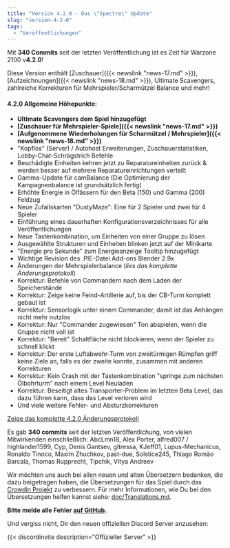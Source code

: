 ```yaml
---
title: "Version 4.2.0 - Das \"Spectre\" Update"
slug: "version-4-2-0"
tags:
  - "Veröffentlichungen"
---
```


Mit **340 Commits** seit der letzten Veröffentlichung ist es Zeit für Warzone 2100 v**4.2.0**!

Diese Version enthält [Zuschauer]({{< newslink "news-17.md" >}}), [Aufzeichnungen]({{< newslink "news-18.md" >}}), Ultimate Scavengers, zahlreiche Korrekturen für Mehrspieler/Scharmützel Balance und mehr!

#### 4.2.0 Allgemeine Höhepunkte:

- **Ultimate Scavengers dem Spiel hinzugefügt**
- **[Zuschauer für Mehrspieler-Spiele]({{< newslink "news-17.md" >}})**
- **[Aufgenommene Wiederholungen für Scharmützel / Mehrspieler]({{< newslink "news-18.md" >}})**
- "Kopflos" (Server) / Autohost Erweiterungen, Zuschauerstatistiken, Lobby-Chat-Schrägstrich Befehle
- Beschädigte Einheiten kehren jetzt zu Reparatureinheiten zurück & werden besser auf mehrere Reparatureinrichtungen verteilt
- Gamma-Update für camBalance (Die Optimierung der Kampagnenbalance ist grundsätzlich fertig)
- Erhöhte Energie in Ölfässern für den Beta (150) und Gamma (200) Feldzug
- Neue Zufallskarten "DustyMaze": Eine für 2 Spieler und zwei für 4 Spieler
- Einführung eines dauerhaften Konfigurationsverzeichnisses für alle Veröffentlichungen
- Neue Tastenkombination, um Einheiten von einer Gruppe zu lösen
- Ausgewählte Strukturen und Einheiten blinken jetzt auf der Minikarte
- "Energie pro Sekunde" zum Energieanzeige Tooltip hinzugefügt
- Wichtige Revision des .PIE-Datei Add-ons Blender 2.9x
- Änderungen der Mehrspielerbalance (_lies das komplette Änderungsprotokoll_)
- Korrektur: Befehle von Commandern nach dem Laden der Speicherstände
- Korrektur: Zeige keine Feind-Artillerie auf, bis der CB-Turm komplett gebaut ist
- Korrektur: Sensorlogik unter einem Commander, damit ist das Anhängen nicht mehr nutzlos
- Korrektur: Nur "Commander zugewiesen" Ton abspielen, wenn die Gruppe nicht voll ist
- Korrektur: "Bereit" Schaltfläche nicht blockieren, wenn der Spieler zu schnell klickt
- Korrektur: Der erste Luftabwehr-Turm von zweitürmigen Rümpfen griff keine Ziele an, falls es der zweite konnte, zusammen mit anderen Korrekturen
- Korrektur: Kein Crash mit der Tastenkombination "springe zum nächsten Ölbohrturm" nach einem Level Neuladen
- Korrektur: Beseitigt altes Transporter-Problem im letzten Beta Level, das dazu führen kann, dass das Level verloren wird
- Und viele weitere Fehler- und Absturzkorrekturen

[Zeige das komplette 4.2.0 Änderungsprotokoll](https://github.com/Warzone2100/warzone2100/raw/4.2.0/ChangeLog)

Es gab **340 commits** seit der letzten Veröffentlichung, von vielen Mitwirkenden einschließlich: AbcLmn18, Alex Porter, alfred007 / highlander1599, Cyp, Denis Gantsev, gitressa, KJeff01, Lupus-Mechanicus, Ronaldo Tinoco, Maxim Zhuchkov, past-due, Solstice245, Thiago Romão Barcala, Thomas Rupprecht, Tipchik, Vitya Andreev

Wir möchten uns auch bei allen neuen und alten Übersetzern bedanken, die dazu beigetragen haben, die Übersetzungen für das Spiel durch das [Crowdin Projekt](https://crowdin.com/project/warzone2100) zu verbessern. Für mehr Informationen, wie Du bei den Übersetzungen helfen kannst siehe: [doc/Translations.md](https://github.com/Warzone2100/warzone2100/blob/master/doc/Translations.md#how-do-i-help-translate).

**Bitte melde alle Fehler [auf GitHub](https://github.com/Warzone2100/warzone2100/issues).**

Und vergiss nicht, Dir den neuen offiziellen Discord Server anzusehen:

{{< discordinvite description="Offizieller Server" >}}
